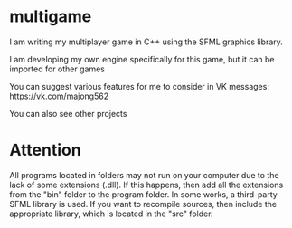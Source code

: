 # multigame
I am writing my multiplayer game in C++ using the SFML graphics library.

I am developing my own engine specifically for this game, but it can be imported for other games

You can suggest various features for me to consider in VK messages: https://vk.com/majong562

You can also see other projects

# Attention
All programs located in folders may not run on your computer due to the lack of some extensions (.dll). If this happens, then add all the extensions from the "bin" folder to the program folder. In some works, a third-party SFML library is used. If you want to recompile sources, then include the appropriate library, which is located in the "src" folder.

